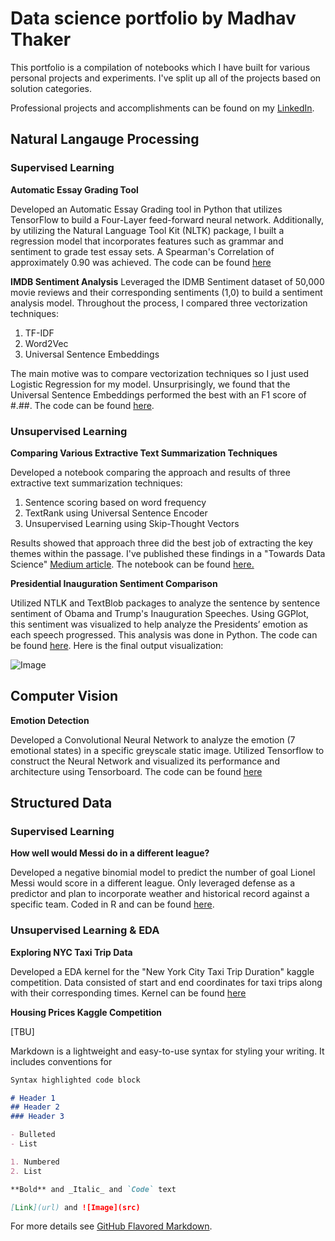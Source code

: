 # Data science portfolio by Madhav Thaker

This portfolio is a compilation of notebooks which I have built for various personal projects and experiments. I've split up all of the projects based on solution categories.

Professional projects and accomplishments can be found on my [LinkedIn](https://www.linkedin.com/in/madhavthaker/).

## Natural Langauge Processing 

### Supervised Learning

**Automatic Essay Grading Tool**

Developed an Automatic Essay Grading tool in Python that utilizes TensorFlow to build a Four-Layer feed-forward neural network. Additionally, by utilizing the Natural Language Tool Kit (NLTK) package, I built a regression model that incorporates features such as grammar and sentiment to grade test essay sets. A Spearman's Correlation of approximately 0.90 was achieved. The code can be found [here](https://github.com/madhavthaker/AES)

**IMDB Sentiment Analysis**
Leveraged the IDMB Sentiment dataset of 50,000 movie reviews and their corresponding sentiments (1,0) to build a sentiment analysis model. Throughout the process, I compared three vectorization techniques:

1. TF-IDF
2. Word2Vec
3. Universal Sentence Embeddings

The main motive was to compare vectorization techniques so I just used Logistic Regression for my model. Unsurprisingly, we found that the Universal Sentence Embeddings performed the best with an F1 score of #.##. The code can be found [here]().

### Unsupervised Learning 

**Comparing Various Extractive Text Summarization Techniques**

Developed a notebook comparing the approach and results of three extractive text summarization techniques:

1. Sentence scoring based on word frequency
2. TextRank using Universal Sentence Encoder
3. Unsupervised Learning using Skip-Thought Vectors

Results showed that approach three did the best job of extracting the key themes within the passage. I've published these findings in a "Towards Data Science" [Medium article](https://towardsdatascience.com/comparing-text-summarization-techniques-d1e2e465584e). The notebook can be found [here.](https://github.com/madhavthaker/text_summarization/blob/master/Text_Summarization.ipynb) 

**Presidential Inauguration Sentiment Comparison**

Utilized NTLK and TextBlob packages to analyze the sentence by sentence sentiment of Obama and Trump's Inauguration Speeches. Using GGPlot, this sentiment was visualized to help analyze the Presidents’ emotion as each speech progressed. This analysis was done in Python. The code can be found [here](https://github.com/madhavthaker/InuagurationComparison/blob/master/Inauguration%20Analysis.ipynb). Here is the final output visualization:

![Image](https://imgur.com/3TGUuzv)

## Computer Vision

**Emotion Detection**

Developed a Convolutional Neural Network to analyze the emotion (7 emotional states) in a specific greyscale static image. Utilized Tensorflow to construct the Neural Network and visualized its performance and architecture using Tensorboard. The code can be found [here](https://github.com/madhavthaker/EmotionDetection/blob/master/projectscript.py)

## Structured Data

### Supervised Learning

**How well would Messi do in a different league?**

Developed a negative binomial model to predict the number of goal Lionel Messi would score in a different league. Only leveraged defense as a predictor and plan to incorporate weather and historical record against a specific team. Coded in R and can be found [here](https://github.com/madhavthaker/MessiPredictions/blob/master/Goals%20in%20Other%20Leageus.R). 

### Unsupervised Learning & EDA

**Exploring NYC Taxi Trip Data**

Developed a EDA kernel for the "New York City Taxi Trip Duration" kaggle competition. Data consisted of start and end coordinates for taxi trips along with their corresponding times. Kernel can be found [here](https://www.kaggle.com/madhavt/yet-another-data-visualization-notebook)

**Housing Prices Kaggle Competition**

[TBU]






Markdown is a lightweight and easy-to-use syntax for styling your writing. It includes conventions for

```markdown
Syntax highlighted code block

# Header 1
## Header 2
### Header 3

- Bulleted
- List

1. Numbered
2. List

**Bold** and _Italic_ and `Code` text

[Link](url) and ![Image](src)
```

For more details see [GitHub Flavored Markdown](https://guides.github.com/features/mastering-markdown/).

